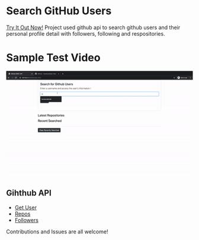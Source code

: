 # Search GitHub Users
[Try It Out Now!](https://bomercakmak.netlify.app/)
Project used github api to search github users and their personal profile detail with followers, following and respositories.</br>

# Sample Test Video

<a href="https://bomercakmak.netlify.app/"><img src="./images/Search-Users-GitHub-REST-API-gif.gif" title="Search-Users-GitHub-REST-API-gif"></a>

## Gihthub API

- [Get User](https://api.github.com/users/bomercakmak)
- [Repos](https://api.github.com/users/bomercakmak/repos?per_page=100)
- [Followers](https://api.github.com/users/bomercakmak/followers)

Contributions and Issues are all welcome!
